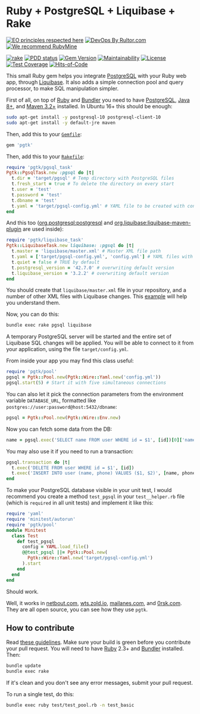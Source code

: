 # Ruby + PostgreSQL + Liquibase + Rake

[![EO principles respected here](https://www.elegantobjects.org/badge.svg)](https://www.elegantobjects.org)
[![DevOps By Rultor.com](http://www.rultor.com/b/yegor256/pgtk)](http://www.rultor.com/p/yegor256/pgtk)
[![We recommend RubyMine](https://www.elegantobjects.org/rubymine.svg)](https://www.jetbrains.com/ruby/)

[![rake](https://github.com/yegor256/pgtk/actions/workflows/rake.yml/badge.svg)](https://github.com/yegor256/pgtk/actions/workflows/rake.yml)
[![PDD status](http://www.0pdd.com/svg?name=yegor256/pgtk)](http://www.0pdd.com/p?name=yegor256/pgtk)
[![Gem Version](https://badge.fury.io/rb/pgtk.svg)](http://badge.fury.io/rb/pgtk)
[![Maintainability](https://api.codeclimate.com/v1/badges/3a5bebac001e5288b00d/maintainability)](https://codeclimate.com/github/yegor256/pgtk/maintainability)
[![License](https://img.shields.io/badge/license-MIT-green.svg)](https://github.com/yegor256/pgtk/blob/master/LICENSE.txt)
[![Test Coverage](https://img.shields.io/codecov/c/github/yegor256/pgtk.svg)](https://codecov.io/github/yegor256/pgtk?branch=master)
[![Hits-of-Code](https://hitsofcode.com/github/yegor256/pgtk)](https://hitsofcode.com/view/github/yegor256/pgtk)

This small Ruby gem helps you integrate
[PostgreSQL](https://www.postgresql.org/) with your Ruby
web app, through [Liquibase](https://www.liquibase.org/).
It also adds a simple connection pool
and query processor, to make SQL manipulation simpler.

First of all, on top of
[Ruby](https://www.ruby-lang.org/en/) and
[Bundler](https://bundler.io/)
you need to have
[PostgreSQL](https://www.postgresql.org/),
[Java 8+](https://java.com/en/download/), and
[Maven 3.2+](https://maven.apache.org/) installed.
In Ubuntu 16+ this should be enough:

```bash
sudo apt-get install -y postgresql-10 postgresql-client-10
sudo apt-get install -y default-jre maven
```

Then, add this to your [`Gemfile`](https://bundler.io/gemfile.html):

```ruby
gem 'pgtk'
```

Then, add this to your
[`Rakefile`](https://github.com/ruby/rake/blob/master/doc/rakefile.rdoc):

```ruby
require 'pgtk/pgsql_task'
Pgtk::PgsqlTask.new :pgsql do |t|
  t.dir = 'target/pgsql' # Temp directory with PostgreSQL files
  t.fresh_start = true # To delete the directory on every start
  t.user = 'test'
  t.password = 'test'
  t.dbname = 'test'
  t.yaml = 'target/pgsql-config.yml' # YAML file to be created with connection details
end
```

And this too
([org.postgresql:postgresql][plugin-1]
and [org.liquibase:liquibase-maven-plugin][plugin-2]
are used inside):

```ruby
require 'pgtk/liquibase_task'
Pgtk::LiquibaseTask.new liquibase: :pgsql do |t|
  t.master = 'liquibase/master.xml' # Master XML file path
  t.yaml = ['target/pgsql-config.yml', 'config.yml'] # YAML files with connection details
  t.quiet = false # TRUE by default
  t.postgresql_version = '42.7.0' # overwriting default version
  t.liquibase_version = '3.2.2' # overwriting default version
end
```

You should create that `liquibase/master.xml` file in your repository,
and a number of other XML files with Liquibase changes. This
[example](https://github.com/zold-io/wts.zold.io/tree/master/liquibase)
will help you understand them.

Now, you can do this:

```bash
bundle exec rake pgsql liquibase
```

A temporary PostgreSQL server will be started and the entire set of
Liquibase SQL changes will be applied. You will be able to connect
to it from your application, using the file `target/config.yml`.

From inside your app you may find this class useful:

```ruby
require 'pgtk/pool'
pgsql = Pgtk::Pool.new(Pgtk::Wire::Yaml.new('config.yml'))
pgsql.start(5) # Start it with five simultaneous connections
```

You can also let it pick the connection parameters from the environment
variable `DATABASE_URL`, formatted like
`postgres://user:password@host:5432/dbname`:

```ruby
pgsql = Pgtk::Pool.new(Pgtk::Wire::Env.new)
```

Now you can fetch some data from the DB:

```ruby
name = pgsql.exec('SELECT name FROM user WHERE id = $1', [id])[0]['name']
```

You may also use it if you need to run a transaction:

```ruby
pgsql.transaction do |t|
  t.exec('DELETE FROM user WHERE id = $1', [id])
  t.exec('INSERT INTO user (name, phone) VALUES ($1, $2)', [name, phone])
end
```

To make your PostgreSQL database visible in your unit test, I would
recommend you create a method `test_pgsql` in your `test__helper.rb` file
(which is `required` in all unit tests) and implement it like this:

```ruby
require 'yaml'
require 'minitest/autorun'
require 'pgtk/pool'
module Minitest
  class Test
    def test_pgsql
      config = YAML.load_file()
      @@test_pgsql ||= Pgtk::Pool.new(
        Pgtk::Wire::Yaml.new('target/pgsql-config.yml')
      ).start
    end
  end
end
```

Should work.

Well, it works in
[netbout.com](https://github.com/yegor256/netbout),
[wts.zold.io](https://github.com/zold-io/wts.zold.io),
[mailanes.com](https://github.com/yegor256/mailanes), and
[0rsk.com](https://github.com/yegor256/0rsk).
They are all open source, you can see how they use `pgtk`.

## How to contribute

Read
[these guidelines](https://www.yegor256.com/2014/04/15/github-guidelines.html).
Make sure your build is green before you contribute
your pull request. You will need to have
[Ruby](https://www.ruby-lang.org/en/) 2.3+ and
[Bundler](https://bundler.io/) installed. Then:

```bash
bundle update
bundle exec rake
```

If it's clean and you don't see any error messages, submit your pull request.

To run a single test, do this:

```bash
bundle exec ruby test/test_pool.rb -n test_basic
```

[plugin-1]: https://mvnrepository.com/artifact/org.postgresql/postgresql
[plugin-2]: https://mvnrepository.com/artifact/org.liquibase/liquibase-maven-plugin
